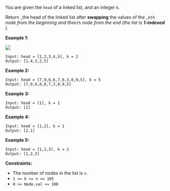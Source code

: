 You are given the `head` of a linked list, and an integer `k`.

Return _the head of the linked list after **swapping** the values of the
_`kth` _node from the beginning and the_`kth` _node from the end (the list is
**1-indexed** )._



**Example 1:**

![](https://assets.leetcode.com/uploads/2020/09/21/linked1.jpg)

    
    
    Input: head = [1,2,3,4,5], k = 2
    Output: [1,4,3,2,5]
    

**Example 2:**

    
    
    Input: head = [7,9,6,6,7,8,3,0,9,5], k = 5
    Output: [7,9,6,6,8,7,3,0,9,5]
    

**Example 3:**

    
    
    Input: head = [1], k = 1
    Output: [1]
    

**Example 4:**

    
    
    Input: head = [1,2], k = 1
    Output: [2,1]
    

**Example 5:**

    
    
    Input: head = [1,2,3], k = 2
    Output: [1,2,3]
    



**Constraints:**

  * The number of nodes in the list is `n`.
  * `1 <= k <= n <= 105`
  * `0 <= Node.val <= 100`

